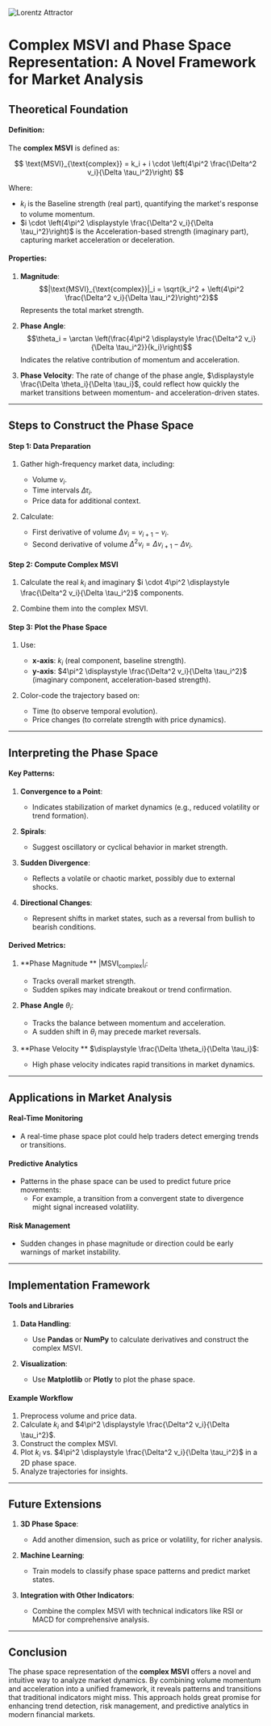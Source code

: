 ![Lorentz Attractor](./images/complex.png)

# Complex MSVI and Phase Space Representation: A Novel Framework for Market Analysis

## Theoretical Foundation

#### Definition:
The **complex MSVI** is defined as:

$$ \text{MSVI}_{\text{complex}} = k_i + i \cdot \left(4\pi^2 \frac{\Delta^2 v_i}{\Delta \tau_i^2}\right) $$

Where:

- $k_i$ is the  Baseline strength (real part), quantifying the market's response to volume momentum.
- $i \cdot \left(4\pi^2 \displaystyle \frac{\Delta^2 v_i}{\Delta \tau_i^2}\right)$ is the  Acceleration-based strength (imaginary part), capturing market acceleration or deceleration.

#### Properties:
1. **Magnitude**:
   $$|\text{MSVI}_{\text{complex}}|_i = \sqrt{k_i^2 + \left(4\pi^2 \frac{\Delta^2 v_i}{\Delta \tau_i^2}\right)^2}$$
   Represents the total market strength.

2. **Phase Angle**:
   $$\theta_i = \arctan \left(\frac{4\pi^2 \displaystyle \frac{\Delta^2 v_i}{\Delta  \tau_i^2}}{k_i}\right)$$
   Indicates the relative contribution of momentum and acceleration.

3. **Phase Velocity**:
   The rate of change of the phase angle, $\displaystyle \frac{\Delta \theta_i}{\Delta \tau_i}$, could reflect how quickly the market transitions between momentum- and acceleration-driven states.

---

## Steps to Construct the Phase Space

#### Step 1: Data Preparation
1. Gather high-frequency market data, including:

    - Volume $v_i$.
    - Time intervals $\Delta \tau_i$.
    - Price data for additional context.

2. Calculate:

    - First derivative of volume $\Delta v_i = v_{i+1} - v_i$.
    - Second derivative of volume $\Delta^2 v_i = \Delta v_{i+1} - \Delta v_i$.

#### Step 2: Compute Complex MSVI

1. Calculate the real $k_i$ and imaginary $i \cdot 4\pi^2 \displaystyle \frac{\Delta^2 v_i}{\Delta \tau_i^2}$ components.

2. Combine them into the complex MSVI.

#### Step 3: Plot the Phase Space

1. Use:

    - **x-axis**: $k_i$ (real component, baseline strength).
    - **y-axis**: $4\pi^2 \displaystyle \frac{\Delta^2 v_i}{\Delta \tau_i^2}$ (imaginary component, acceleration-based strength).

2. Color-code the trajectory based on:

    - Time (to observe temporal evolution).
    - Price changes (to correlate strength with price dynamics).

---

##  Interpreting the Phase Space

#### Key Patterns:
1. **Convergence to a Point**:

    - Indicates stabilization of market dynamics (e.g., reduced volatility or trend formation).

2. **Spirals**:

    - Suggest oscillatory or cyclical behavior in market strength.

3. **Sudden Divergence**:

    - Reflects a volatile or chaotic market, possibly due to external shocks.

4. **Directional Changes**:

    - Represent shifts in market states, such as a reversal from bullish to bearish conditions.

#### Derived Metrics:

1. **Phase Magnitude ** $|\text{MSVI}_{\text{complex}}|_i$:
    - Tracks overall market strength.
    - Sudden spikes may indicate breakout or trend confirmation.

2. **Phase Angle** $\theta_i$:

    - Tracks the balance between momentum and acceleration.
    - A sudden shift in $\theta_i$ may precede market reversals.

3. **Phase Velocity ** $\displaystyle \frac{\Delta \theta_i}{\Delta \tau_i}$:

    - High phase velocity indicates rapid transitions in market dynamics.

---

##  Applications in Market Analysis

#### Real-Time Monitoring
- A real-time phase space plot could help traders detect emerging trends or transitions.

#### Predictive Analytics
- Patterns in the phase space can be used to predict future price movements:
    - For example, a transition from a convergent state to divergence might signal increased volatility.

#### Risk Management
- Sudden changes in phase magnitude or direction could be early warnings of market instability.

---

##  Implementation Framework

#### Tools and Libraries
1. **Data Handling**:
    - Use **Pandas** or **NumPy** to calculate derivatives and construct the complex MSVI.

2. **Visualization**:
    - Use **Matplotlib** or **Plotly** to plot the phase space.

#### Example Workflow
1. Preprocess volume and price data.
2. Calculate $k_i$ and $4\pi^2 \displaystyle \frac{\Delta^2 v_i}{\Delta \tau_i^2}$.
3. Construct the complex MSVI.
4. Plot $k_i$ vs. $4\pi^2 \displaystyle \frac{\Delta^2 v_i}{\Delta \tau_i^2}$ in a 2D phase space.
5. Analyze trajectories for insights.

---

##  Future Extensions

1. **3D Phase Space**:
    - Add another dimension, such as price or volatility, for richer analysis.

2. **Machine Learning**:
    - Train models to classify phase space patterns and predict market states.

3. **Integration with Other Indicators**:
    - Combine the complex MSVI with technical indicators like RSI or MACD for comprehensive analysis.

---

## Conclusion

The phase space representation of the **complex MSVI** offers a novel and intuitive way to analyze market dynamics. By combining volume momentum and acceleration into a unified framework, it reveals patterns and transitions that traditional indicators might miss. This approach holds great promise for enhancing trend detection, risk management, and predictive analytics in modern financial markets.


